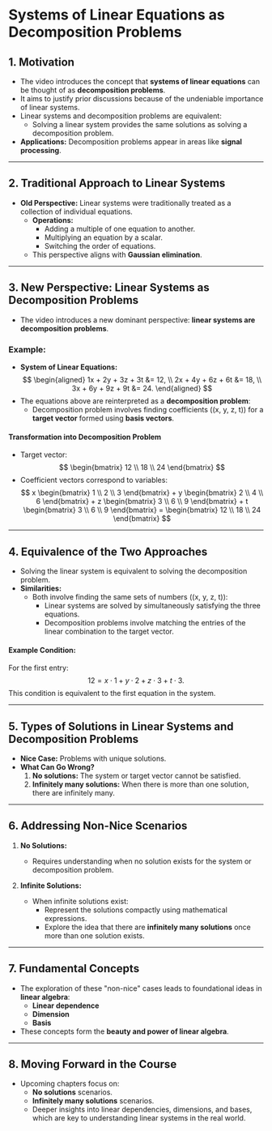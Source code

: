 # Systems of Linear Equations as Decomposition Problems

## 1. Motivation

- The video introduces the concept that **systems of linear equations** can be thought of as **decomposition problems**.
- It aims to justify prior discussions because of the undeniable importance of linear systems.
- Linear systems and decomposition problems are equivalent:
  - Solving a linear system provides the same solutions as solving a decomposition problem.
- **Applications:** Decomposition problems appear in areas like **signal processing**.

---

## 2. Traditional Approach to Linear Systems

- **Old Perspective:** Linear systems were traditionally treated as a collection of individual equations.
    - **Operations:** 
        - Adding a multiple of one equation to another.
        - Multiplying an equation by a scalar.
        - Switching the order of equations.
    - This perspective aligns with **Gaussian elimination**.

---

## 3. New Perspective: Linear Systems as Decomposition Problems

- The video introduces a new dominant perspective: **linear systems are decomposition problems**.

### Example:
- **System of Linear Equations:**
    $$
    \begin{aligned}
    1x + 2y + 3z + 3t &= 12, \\
    2x + 4y + 6z + 6t &= 18, \\
    3x + 6y + 9z + 9t &= 24.
    \end{aligned}
    $$
- The equations above are reinterpreted as a **decomposition problem**:
    - Decomposition problem involves finding coefficients (\(x, y, z, t\)) for a **target vector** formed using **basis vectors**.

#### Transformation into Decomposition Problem

- Target vector:
    $$
    \begin{bmatrix} 12 \\ 18 \\ 24 \end{bmatrix}
    $$
- Coefficient vectors correspond to variables:
    $$
    x \begin{bmatrix} 1 \\ 2 \\ 3 \end{bmatrix} + 
    y \begin{bmatrix} 2 \\ 4 \\ 6 \end{bmatrix} +
    z \begin{bmatrix} 3 \\ 6 \\ 9 \end{bmatrix} +
    t \begin{bmatrix} 3 \\ 6 \\ 9 \end{bmatrix} =
    \begin{bmatrix} 12 \\ 18 \\ 24 \end{bmatrix}
    $$

---

## 4. Equivalence of the Two Approaches

- Solving the linear system is equivalent to solving the decomposition problem.
- **Similarities:**
  - Both involve finding the same sets of numbers (\(x, y, z, t\)):
      - Linear systems are solved by simultaneously satisfying the three equations.
      - Decomposition problems involve matching the entries of the linear combination to the target vector.

#### Example Condition:
For the first entry:
$$
12 = x \cdot 1 + y \cdot 2 + z \cdot 3 + t \cdot 3.
$$
This condition is equivalent to the first equation in the system.

---

## 5. Types of Solutions in Linear Systems and Decomposition Problems

- **Nice Case:** Problems with unique solutions.
- **What Can Go Wrong?**
  1. **No solutions:** The system or target vector cannot be satisfied.  
  2. **Infinitely many solutions:** When there is more than one solution, there are infinitely many.

---

## 6. Addressing Non-Nice Scenarios

1. **No Solutions:**
   - Requires understanding when no solution exists for the system or decomposition problem.

2. **Infinite Solutions:**
   - When infinite solutions exist:
     - Represent the solutions compactly using mathematical expressions.
     - Explore the idea that there are **infinitely many solutions** once more than one solution exists.

---

## 7. Fundamental Concepts

- The exploration of these "non-nice" cases leads to foundational ideas in **linear algebra**:
    - **Linear dependence**
    - **Dimension**
    - **Basis**
- These concepts form the **beauty and power of linear algebra**.

---

## 8. Moving Forward in the Course

- Upcoming chapters focus on:
    - **No solutions** scenarios.
    - **Infinitely many solutions** scenarios.
    - Deeper insights into linear dependencies, dimensions, and bases, which are key to understanding linear systems in the real world.


